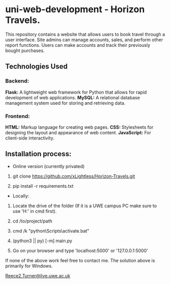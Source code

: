 # uni-web-development - Horizon Travels.
This repository contains a website that allows users to book travel through a user interface. Site admins can manage accounts, sales, and perform other report functions. Users can make accounts and track their previously bought purchases.

## Technologies Used
### Backend:
**Flask:** A lightweight web framework for Python that allows for rapid development of web applications.
**MySQL:** A relational database management system used for storing and retrieving data.

### Frontend:
**HTML:** Markup language for creating web pages.
**CSS:** Stylesheets for designing the layout and appearance of web content.
**JavaScript:** For client-side interactivity.

## Installation process:
- Online version (currently privated)
1. git clone https://github.com/xLightless/Horizon-Travels.git

2. pip install -r requirements.txt

- Locally:
1. Locate the drive of the folder (If it is a UWE campus PC make sure to use 'H:' in cmd first).

2. cd /to/project/path

3. cmd /k "python\Scripts\activate.bat"

4. (python3 || py) [-m] main.py

5. Go on your browser and type 'localhost:5000' or '127.0.0.1:5000'

If none of the above work feel free to contact me. The solution above is primarily for Windows.

Reece2.Turner@live.uwe.ac.uk
